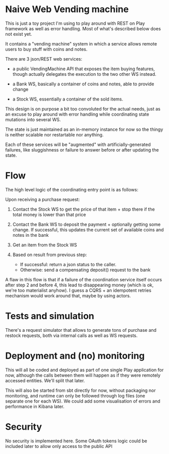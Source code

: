# Naive Web Vending machine

This is just a toy project I'm using to play around with REST on Play framework as well as error handling. Most of what's described below does not exist yet.   

It contains a "vending machine" system in which a service allows remote users to buy stuff with coins and notes.  

There are 3 json/REST web services: 

- a public VendingMachine API that exposes the item buying features, though actually delegates the execution to the two other WS instead. 

- a Bank WS, basically a container of coins and notes, able to provide change

- a Stock WS, essentially a container of the sold items.

This design is on purpose a bit too convoluted for the actual needs, just as an excuse to play around with error handling while coordinating state mutations into several WS.
 
The state is just maintained as an in-memory instance for now so the thingy is neither scalable nor restartable nor anything. 

Each of these services will be "augmented" with artificially-generated failures, like sluggishness or failure to answer before or after updating the state. 

 

# Flow

The high level logic of the coordinating entry point is as follows: 

Upon receiving a purchase request: 

1. Contact the Stock WS to get the price of that item + stop there if the total money is lower than that price

2. Contact the Bank WS to deposit the payment + optionally getting some change. If successful, this updates the current set of available coins and notes in the bank

3. Get an item from the Stock WS

4. Based on result from previous step:
	- If successful: return a json status to the caller. 
	- Otherwise: send a compensating deposit() request to the bank 

A flaw in this flow is that if a failure of the coordination service itself occurs after step 2 and before 4, 
this lead to disappearing money (which is ok, we're too materialist anyhow). I guess a CQRS + an idempotent retries 
mechanism would work around that, maybe by using actors. 

# Tests and simulation

There's a request simulator that allows  to generate tons of purchase and restock requests, both via internal calls as well as WS requests.   


# Deployment and (no) monitoring

This will all be coded and deployed as part of one single Play application for now, although the calls between them will happen as if they were remotely accessed entities. We'll split that later.   

This will also be started from sbt directly for now, without packaging nor monitoring, and runtime can only be followed through log files (one separate one for each WS). We could add some visualisation of errors and performance in Kibana later. 


# Security

No security is implemented here. Some OAuth tokens logic could be included later to allow only access to the public API 